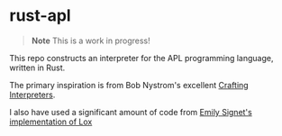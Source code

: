 # rust-apl

> **Note**
> This is a work in progress!

This repo constructs an interpreter for the APL programming language, written in Rust. 

The primary inspiration is from Bob Nystrom's excellent [Crafting Interpreters](https://github.com/munificent/craftinginterpreters).

I also have used a significant amount of code from [Emily Signet's implementation of Lox](https://github.com/emily-signet/lax)
